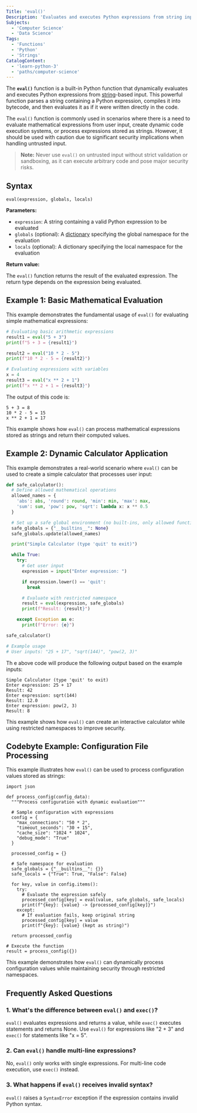 ```yaml
---
Title: 'eval()'
Description: 'Evaluates and executes Python expressions from string input dynamically.'
Subjects:
  - 'Computer Science'
  - 'Data Science'
Tags:
  - 'Functions'
  - 'Python'
  - 'Strings'
CatalogContent:
  - 'learn-python-3'
  - 'paths/computer-science'
---
```


The **`eval()`** function is a built-in Python function that dynamically evaluates and executes Python expressions from [string](https://www.codecademy.com/resources/docs/python/strings)-based input. This powerful function parses a string containing a Python expression, compiles it into bytecode, and then evaluates it as if it were written directly in the code.

The `eval()` function is commonly used in scenarios where there is a need to evaluate mathematical expressions from user input, create dynamic code execution systems, or process expressions stored as strings. However, it should be used with caution due to significant security implications when handling untrusted input.

> **Note:** Never use `eval()` on untrusted input without strict validation or sandboxing, as it can execute arbitrary code and pose major security risks.

## Syntax

```pseudo
eval(expression, globals, locals)
```

**Parameters:**

- `expression`: A string containing a valid Python expression to be evaluated
- `globals` (optional): A [dictionary](https://www.codecademy.com/resources/docs/python/dictionaries) specifying the global namespace for the evaluation
- `locals` (optional): A dictionary specifying the local namespace for the evaluation

**Return value:**

The `eval()` function returns the result of the evaluated expression. The return type depends on the expression being evaluated.

## Example 1: Basic Mathematical Evaluation

This example demonstrates the fundamental usage of `eval()` for evaluating simple mathematical expressions:

```py
# Evaluating basic arithmetic expressions
result1 = eval("5 + 3")
print(f"5 + 3 = {result1}")

result2 = eval("10 * 2 - 5")
print(f"10 * 2 - 5 = {result2}")

# Evaluating expressions with variables
x = 4
result3 = eval("x ** 2 + 1")
print(f"x ** 2 + 1 = {result3}")
```

The output of this code is:

```shell
5 + 3 = 8
10 * 2 - 5 = 15
x ** 2 + 1 = 17
```

This example shows how `eval()` can process mathematical expressions stored as strings and return their computed values.

## Example 2: Dynamic Calculator Application

This example demonstrates a real-world scenario where `eval()` can be used to create a simple calculator that processes user input:

```py
def safe_calculator():
  # Define allowed mathematical operations
  allowed_names = {
    'abs': abs, 'round': round, 'min': min, 'max': max,
    'sum': sum, 'pow': pow, 'sqrt': lambda x: x ** 0.5
  }

  # Set up a safe global environment (no built-ins, only allowed functions)
  safe_globals = {"__builtins__": None}
  safe_globals.update(allowed_names)

  print("Simple Calculator (type 'quit' to exit)")

  while True:
    try:
      # Get user input
      expression = input("Enter expression: ")

      if expression.lower() == 'quit':
        break

      # Evaluate with restricted namespace
      result = eval(expression, safe_globals)
      print(f"Result: {result}")

    except Exception as e:
      print(f"Error: {e}")

safe_calculator()

# Example usage
# User inputs: "25 + 17", "sqrt(144)", "pow(2, 3)"
```

Th e above code will produce the following output based on the example inputs:

```shell
Simple Calculator (type 'quit' to exit)
Enter expression: 25 + 17
Result: 42
Enter expression: sqrt(144)
Result: 12.0
Enter expression: pow(2, 3)
Result: 8
```

This example shows how `eval()` can create an interactive calculator while using restricted namespaces to improve security.

## Codebyte Example: Configuration File Processing

This example illustrates how `eval()` can be used to process configuration values stored as strings:

```codebyte/python
import json

def process_config(config_data):
  """Process configuration with dynamic evaluation"""

  # Sample configuration with expressions
  config = {
    "max_connections": "50 * 2",
    "timeout_seconds": "30 + 15",
    "cache_size": "1024 * 1024",
    "debug_mode": "True"
  }

  processed_config = {}

  # Safe namespace for evaluation
  safe_globals = {"__builtins__": {}}
  safe_locals = {"True": True, "False": False}

  for key, value in config.items():
    try:
      # Evaluate the expression safely
      processed_config[key] = eval(value, safe_globals, safe_locals)
      print(f"{key}: {value} -> {processed_config[key]}")
    except:
      # If evaluation fails, keep original string
      processed_config[key] = value
      print(f"{key}: {value} (kept as string)")

  return processed_config

# Execute the function
result = process_config({})
```

This example demonstrates how `eval()` can dynamically process configuration values while maintaining security through restricted namespaces.

## Frequently Asked Questions

### 1. What's the difference between `eval()` and `exec()`?

`eval()` evaluates expressions and returns a value, while `exec()` executes statements and returns None. Use `eval()` for expressions like "2 + 3" and `exec()` for statements like "x = 5".

### 2. Can `eval()` handle multi-line expressions?

No, `eval()` only works with single expressions. For multi-line code execution, use `exec()` instead.

### 3. What happens if `eval()` receives invalid syntax?

`eval()` raises a `SyntaxError` exception if the expression contains invalid Python syntax.
